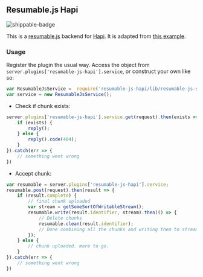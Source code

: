 ## Resumable.js Hapi

![shippable-badge](https://api.shippable.com/projects/5745e8ba2a8192902e216480/badge?branch=master)

This is a [resumable.js](https://github.com/23/resumable.js) backend for [Hapi](http://hapijs.com/). It is adapted from [this example](https://github.com/23/resumable.js/blob/master/samples/Node.js/resumable-node.js).

### Usage

Register the plugin the usual way. Access the object from `server.plugins['resumable-js-hapi'].service`,
or construct your own like so:
```js
var ResumableJsService =  require('resumable-js-hapi/lib/resumable-js-service');
var service = new ResumableJsService();
```

* Check if chunk exists:
```js
server.plugins['resumable-js-hapi'].service.get(request).then(exists => {
    if (exists) {
        reply();
    } else {
        reply().code(404);
    }
}).catch(err => {
    // something went wrong
})
```
* Accept chunk:
```js
var resumable = server.plugins['resumable-js-hapi'].service;
resumable.post(request).then(result => {
    if (result.complete) {
        // final chunk uploaded
        var stream = getSomeSortOfWritableStream();
        resumable.write(result.identifier, stream).then(() => {
            // Delete chunks
            resumable.clean(result.identifier);
            // Done combining all the chunks and writing them to stream
        });
    } else {
        // chunk uploaded. more to go.
    }
}).catch(err => {
    // something went wrong
})
```
